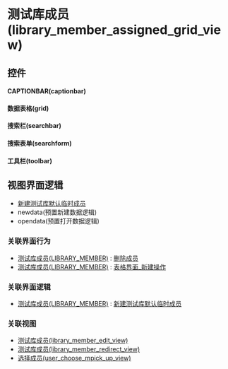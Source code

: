# 测试库成员(library_member_assigned_grid_view)  <!-- {docsify-ignore-all} -->


<el-skeleton style="width:60%">
	<template #template>
		<div style="padding-bottom: 5px;">
			<div style="height:40px;display: flex;align-items: center;justify-content: space-between;">
				<el-tooltip content="页面标题">
					<el-skeleton-item variant="text" style="height:40px;"></el-skeleton-item>
				</el-tooltip>
				<el-tooltip content="搜索栏">
				    <el-skeleton-item variant="text" style="margin-left: 10px;height:40px;width:300px;"></el-skeleton-item>
				</el-tooltip>
				<el-skeleton style="width:250px;">
					<template #template>
						<el-tooltip content="工具栏">
							<div style="display: flex;align-items: center;justify-content:end">
								<el-skeleton-item variant="text" style="margin-left: 10px;height:40px;width:80px"></el-skeleton-item>
								<el-skeleton-item variant="text" style="margin-left: 10px;height:40px;width:80px"></el-skeleton-item>
								<el-skeleton-item variant="text" style="margin-left: 10px;height:40px;width:80px"></el-skeleton-item>
							</div>
						</el-tooltip>
					</template>
				</el-skeleton>
			</div>
		</div>
		<el-tooltip content="数据表格">
			<el-skeleton-item variant="p" style="height:300px"></el-skeleton-item>
		</el-tooltip>
	</template>
</el-skeleton>


## 控件
#### CAPTIONBAR(captionbar)

#### 数据表格(grid)

#### 搜索栏(searchbar)

#### 搜索表单(searchform)

#### 工具栏(toolbar)


## 视图界面逻辑
  * [新建测试库默认临时成员](module/TestMgmt/library_member/uilogic/create_default_temp_members)
  * newdata(预置新建数据逻辑)
  * opendata(预置打开数据逻辑)


### 关联界面行为
  * [测试库成员(LIBRARY_MEMBER)](module/TestMgmt/library_member) : [删除成员](module/TestMgmt/library_member#界面行为)
  * [测试库成员(LIBRARY_MEMBER)](module/TestMgmt/library_member) : [表格界面_新建操作](module/TestMgmt/library_member#界面行为)

### 关联界面逻辑
  * [测试库成员(LIBRARY_MEMBER)](module/TestMgmt/library_member) : [新建测试库默认临时成员](module/TestMgmt/library_member/uilogic/create_default_temp_members)

### 关联视图
  * [测试库成员(library_member_edit_view)](app/view/library_member_edit_view)
  * [测试库成员(library_member_redirect_view)](app/view/library_member_redirect_view)
  * [选择成员(user_choose_mpick_up_view)](app/view/user_choose_mpick_up_view)

<script>
 const { createApp } = Vue
  createApp({
    data() {
      return {

      }
    }
  }).use(ElementPlus).mount('#app')
</script>